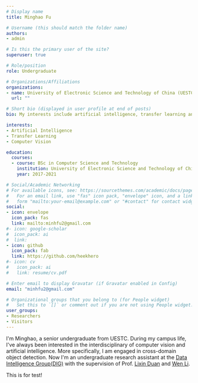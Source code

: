 ```yaml
---
# Display name
title: Minghao Fu

# Username (this should match the folder name)
authors:
- admin

# Is this the primary user of the site?
superuser: true

# Role/position
role: Undergraduate

# Organizations/Affiliations
organizations:
- name: University of Electronic Science and Technology of China (UESTC)
  url: ""

# Short bio (displayed in user profile at end of posts)
bio: My interests include artificial intelligence, transfer learning and computer vision. 

interests:
- Artificial Intelligence
- Transfer Learning
- Computer Vision

education:
  courses:
  - course: BSc in Computer Science and Technology
    institution: University of Electronic Science and Technology of China (UESTC)
    year: 2017-2021

# Social/Academic Networking
# For available icons, see: https://sourcethemes.com/academic/docs/page-builder/#icons
#   For an email link, use "fas" icon pack, "envelope" icon, and a link in the
#   form "mailto:your-email@example.com" or "#contact" for contact widget.
social:
- icon: envelope
  icon_pack: fas
  link: mailto:minhfu2@gmail.com 
#- icon: google-scholar
#  icon_pack: ai
#  link: 
- icon: github
  icon_pack: fab
  link: https://github.com/heekhero
#- icon: cv
#   icon_pack: ai
#   link: resume/cv.pdf

# Enter email to display Gravatar (if Gravatar enabled in Config)
email: "minhfu2@gmail.com"

# Organizational groups that you belong to (for People widget)
#   Set this to `[]` or comment out if you are not using People widget.
user_groups:
- Researchers
- Visitors
---
```

I'm Minghao, a senior undergraduate from UESTC. During my campus life, I've always been interested in the interdisciplinary of computer vision and artificial intelligence. More specifically, I am engaged in cross-domain object detection. Now I'm an undergraduate research assistant at the [Data Intelligence Group(DIG)](https://diggers.ai/) with the supervision of Prof. [Lixin Duan](http://www.lxduan.info/) and [Wen Li](https://wenli-vision.github.io/).

This is for test!
